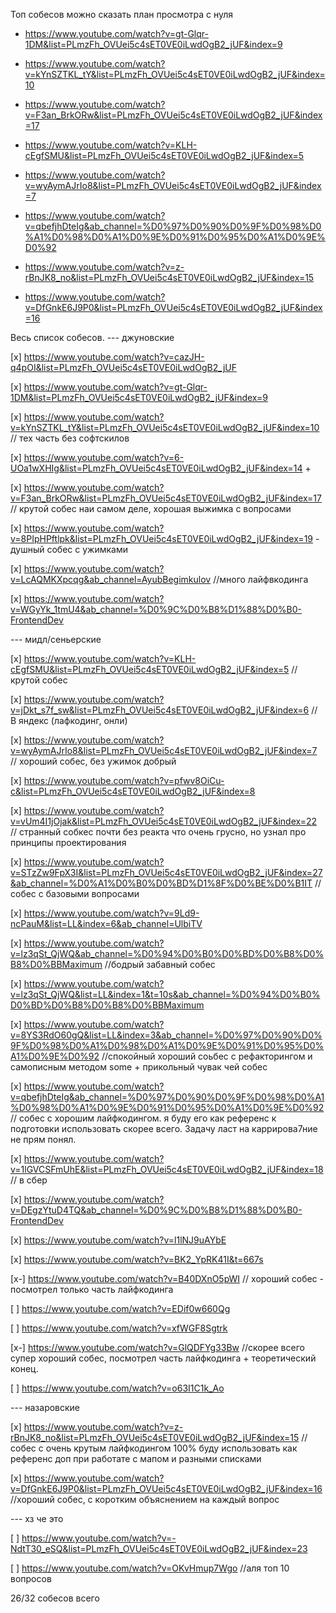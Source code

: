 Топ собесов можно сказать план просмотра с нуля

- https://www.youtube.com/watch?v=gt-Glqr-1DM&list=PLmzFh_OVUei5c4sET0VE0iLwdOgB2_jUF&index=9

- https://www.youtube.com/watch?v=kYnSZTKL_tY&list=PLmzFh_OVUei5c4sET0VE0iLwdOgB2_jUF&index=10

- https://www.youtube.com/watch?v=F3an_BrkORw&list=PLmzFh_OVUei5c4sET0VE0iLwdOgB2_jUF&index=17

- https://www.youtube.com/watch?v=KLH-cEgfSMU&list=PLmzFh_OVUei5c4sET0VE0iLwdOgB2_jUF&index=5

- https://www.youtube.com/watch?v=wyAymAJrIo8&list=PLmzFh_OVUei5c4sET0VE0iLwdOgB2_jUF&index=7

- https://www.youtube.com/watch?v=qbefjhDteIg&ab_channel=%D0%97%D0%90%D0%9F%D0%98%D0%A1%D0%98%D0%A1%D0%9E%D0%91%D0%95%D0%A1%D0%9E%D0%92

- https://www.youtube.com/watch?v=z-rBnJK8_no&list=PLmzFh_OVUei5c4sET0VE0iLwdOgB2_jUF&index=15

- https://www.youtube.com/watch?v=DfGnkE6J9P0&list=PLmzFh_OVUei5c4sET0VE0iLwdOgB2_jUF&index=16

Весь список собесов.
--- джуновские

[x] https://www.youtube.com/watch?v=cazJH-q4pOI&list=PLmzFh_OVUei5c4sET0VE0iLwdOgB2_jUF

[x] https://www.youtube.com/watch?v=gt-Glqr-1DM&list=PLmzFh_OVUei5c4sET0VE0iLwdOgB2_jUF&index=9

[x] https://www.youtube.com/watch?v=kYnSZTKL_tY&list=PLmzFh_OVUei5c4sET0VE0iLwdOgB2_jUF&index=10 // тех часть без софтскилов

[x] https://www.youtube.com/watch?v=6-UOa1wXHIg&list=PLmzFh_OVUei5c4sET0VE0iLwdOgB2_jUF&index=14 +

[x] https://www.youtube.com/watch?v=F3an_BrkORw&list=PLmzFh_OVUei5c4sET0VE0iLwdOgB2_jUF&index=17 // крутой собес наи самом деле, хорошая выжимка с вопросами

[x] https://www.youtube.com/watch?v=8PIpHPftlpk&list=PLmzFh_OVUei5c4sET0VE0iLwdOgB2_jUF&index=19 - душный собес с ужимками

[x] https://www.youtube.com/watch?v=LcAQMKXpcqg&ab_channel=AyubBegimkulov //много лайфвкодинга

[х] https://www.youtube.com/watch?v=WGyYk_1tmU4&ab_channel=%D0%9C%D0%B8%D1%88%D0%B0-FrontendDev

--- мидл/сеньерские

[x] https://www.youtube.com/watch?v=KLH-cEgfSMU&list=PLmzFh_OVUei5c4sET0VE0iLwdOgB2_jUF&index=5 // крутой собес

[x] https://www.youtube.com/watch?v=jDkt_s7f_sw&list=PLmzFh_OVUei5c4sET0VE0iLwdOgB2_jUF&index=6 // В яндекс (лафкодинг, онли)

[x] https://www.youtube.com/watch?v=wyAymAJrIo8&list=PLmzFh_OVUei5c4sET0VE0iLwdOgB2_jUF&index=7 // хороший собес, без ужимок добрый

[x] https://www.youtube.com/watch?v=pfwv8OiCu-c&list=PLmzFh_OVUei5c4sET0VE0iLwdOgB2_jUF&index=8

[x] https://www.youtube.com/watch?v=vUm4I1jOjak&list=PLmzFh_OVUei5c4sET0VE0iLwdOgB2_jUF&index=22 // странный собкес почти без реакта что очень грусно, но узнал про принципы проектирования

[x] https://www.youtube.com/watch?v=STzZw9FpX3I&list=PLmzFh_OVUei5c4sET0VE0iLwdOgB2_jUF&index=27&ab_channel=%D0%A1%D0%B0%D0%BD%D1%8F%D0%BE%D0%B1IT // собес с базовыми вопросами

[x] https://www.youtube.com/watch?v=9Ld9-ncPauM&list=LL&index=6&ab_channel=UlbiTV

[x] https://www.youtube.com/watch?v=lz3qSt_QjWQ&ab_channel=%D0%94%D0%B0%D0%BD%D0%B8%D0%B8%D0%BBMaximum //бодрый забавный собес

[x] https://www.youtube.com/watch?v=lz3qSt_QjWQ&list=LL&index=1&t=10s&ab_channel=%D0%94%D0%B0%D0%BD%D0%B8%D0%B8%D0%BBMaximum

[x] https://www.youtube.com/watch?v=8YS3RdO60gQ&list=LL&index=3&ab_channel=%D0%97%D0%90%D0%9F%D0%98%D0%A1%D0%98%D0%A1%D0%9E%D0%91%D0%95%D0%A1%D0%9E%D0%92 //спокойный хороший соьбес с рефакторингом и самописным методом some + прикольный чувак чей собес

[х] https://www.youtube.com/watch?v=qbefjhDteIg&ab_channel=%D0%97%D0%90%D0%9F%D0%98%D0%A1%D0%98%D0%A1%D0%9E%D0%91%D0%95%D0%A1%D0%9E%D0%92 // собес с хорошим лайфкодингом. я буду его как референс к подготовки использовать скорее всего. Задачу ласт на каррирова7ние не прям понял.

[х] https://www.youtube.com/watch?v=1lGVCSFmUhE&list=PLmzFh_OVUei5c4sET0VE0iLwdOgB2_jUF&index=18 // в сбер

[х] https://www.youtube.com/watch?v=DEgzYtuD4TQ&ab_channel=%D0%9C%D0%B8%D1%88%D0%B0-FrontendDev

[х] https://www.youtube.com/watch?v=l1lNJ9uAYbE

[x] https://www.youtube.com/watch?v=BK2_YpRK41I&t=667s

[х-] https://www.youtube.com/watch?v=B40DXnO5pWI // хороший собес - посмотрел только часть лайфкодинга

[ ] https://www.youtube.com/watch?v=EDif0w660Qg

[ ] https://www.youtube.com/watch?v=xfWGF8Sgtrk

[х-] https://www.youtube.com/watch?v=GlQDFYg33Bw //скорее всего супер хороший собес, посмотрел часть лайфкодинга + теоретический конец.

[ ] https://www.youtube.com/watch?v=o63I1C1k_Ao

--- назаровские

[x] https://www.youtube.com/watch?v=z-rBnJK8_no&list=PLmzFh_OVUei5c4sET0VE0iLwdOgB2_jUF&index=15 //собес с очень крутым лайфкодингом 100% буду использовать как референс доп при работате с мапом и разными списками

[х] https://www.youtube.com/watch?v=DfGnkE6J9P0&list=PLmzFh_OVUei5c4sET0VE0iLwdOgB2_jUF&index=16 //хороший собес, с коротким объяснением на каждый вопрос

--- хз че это

[ ] https://www.youtube.com/watch?v=-NdtT30_eSQ&list=PLmzFh_OVUei5c4sET0VE0iLwdOgB2_jUF&index=23

[ ] https://www.youtube.com/watch?v=OKvHmup7Wgo //аля топ 10 вопросов

26/32 собесов всего
